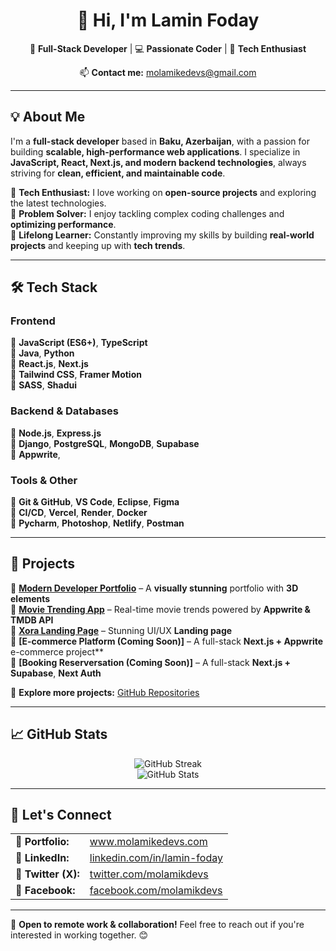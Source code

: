 <h1 align="center">👋 Hi, I'm <strong>Lamin Foday</strong></h1>

<p align="center">
  🌟 <strong>Full-Stack Developer</strong> | 💻 <strong>Passionate Coder</strong> | 🚀 <strong>Tech Enthusiast</strong>
</p>

<p align="center">
  📫 <strong>Contact me:</strong> <a href="mailto:molamikedevs@gmail.com">molamikedevs@gmail.com</a>
</p>

---

## 💡 About Me  

I'm a **full-stack developer** based in **Baku, Azerbaijan**, with a passion for building **scalable, high-performance web applications**. I specialize in **JavaScript, React, Next.js, and modern backend technologies**, always striving for **clean, efficient, and maintainable code**.  

🔹 **Tech Enthusiast:** I love working on **open-source projects** and exploring the latest technologies.  
🔹 **Problem Solver:** I enjoy tackling complex coding challenges and **optimizing performance**.  
🔹 **Lifelong Learner:** Constantly improving my skills by building **real-world projects** and keeping up with **tech trends**.  

---

## 🛠 Tech Stack  

### **Frontend**  
🔹 **JavaScript (ES6+)**, **TypeScript**  
🔹 **Java**, **Python**  
🔹 **React.js**, **Next.js**  
🔹 **Tailwind CSS**, **Framer Motion**  
 🔹 **SASS**, **Shadui**  

### **Backend & Databases**  
🔹 **Node.js**, **Express.js**  
🔹 **Django**, **PostgreSQL**, **MongoDB**, **Supabase**  
🔹 **Appwrite**,   

### **Tools & Other**  
🔹 **Git & GitHub**, **VS Code**, **Eclipse**, **Figma**  
🔹 **CI/CD**, **Vercel**, **Render**, **Docker**  
🔹 **Pycharm**, **Photoshop**, **Netlify**, **Postman** 

---

## 🚀 Projects  

🌟 **[Modern Developer Portfolio](https://modernportfoliodevs-molamikedevs-projects.vercel.app/)** – A **visually stunning** portfolio with **3D elements**  
🌟 **[Movie Trending App](https://movies-app-4bz6.onrender.com)** – Real-time movie trends powered by **Appwrite & TMDB API**  
🌟 **[Xora Landing Page](https://xora-landding-page.onrender.com/)** – Stunning UI/UX **Landing page**  
🌟 **[E-commerce Platform (Coming Soon)]** – A full-stack **Next.js + Appwrite** e-commerce project**  
🌟 **[Booking Reserversation (Coming Soon)]** – A full-stack **Next.js + Supabase**, **Next Auth**

🔗 **Explore more projects:** [GitHub Repositories](https://github.com/molamikedevs?tab=repositories)  

---

## 📈 GitHub Stats  

<p align="center">
  <img src="https://github-readme-streak-stats.herokuapp.com/?user=molamikedevs&theme=radical&hide_border=true" alt="GitHub Streak" />
  <br/>
  <img src="https://github-readme-stats.vercel.app/api?username=molamikedevs&show_icons=true&theme=radical&hide_border=true" alt="GitHub Stats" />
</p>

---

## 🤝 Let's Connect  

<table>
  <tr>
    <td>🔗 <strong>Portfolio:</strong></td>
    <td><a href="http://www.molamikedevs.com">www.molamikedevs.com</a></td>
  </tr>
  <tr>
    <td>🔗 <strong>LinkedIn:</strong></td>
    <td><a href="https://www.linkedin.com/in/lamin-foday-23a263344/">linkedin.com/in/lamin-foday</a></td>
  </tr>
  <tr>
    <td>🔗 <strong>Twitter (X):</strong></td>
    <td><a href="https://x.com/molamikdevs">twitter.com/molamikdevs</a></td>
  </tr>
  <tr>
    <td>🔗 <strong>Facebook:</strong></td>
    <td><a href="https://www.facebook.com/profile.php?id=61572706933788">facebook.com/molamikdevs</a></td>
  </tr>
</table>





---

🚀 **Open to remote work & collaboration!** Feel free to reach out if you're interested in working together. 😊
